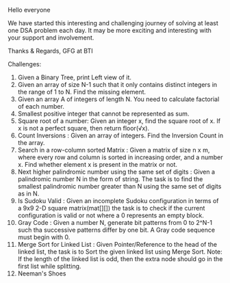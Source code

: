 Hello everyone 

We have started this interesting and challenging journey of solving at least one DSA problem each day.
It may be more exciting and interesting with your support and involvement.

Thanks & Regards,
GFG at BTI

Challenges:
1. Given a Binary Tree, print Left view of it. 
2. Given an array of size N-1 such that it only contains distinct integers in the range of 1 to N. Find the missing element.
3. Given an array A of integers of length N. You need to calculate factorial of each number.
4. Smallest positive integer that cannot be represented as sum.
5. Square root of a number: Given an integer x, find the square root of x. If x is not a perfect square, then return floor(√x).
6. Count Inversions : Given an array of integers. Find the Inversion Count in the array. 
7. Search in a row-column sorted Matrix : Given a matrix of size n x m, where every row and column is sorted in increasing order, and a number x. Find whether element x is present    in the matrix or not.
8. Next higher palindromic number using the same set of digits : Given a palindromic number N in the form of string. The task is to find the smallest palindromic number greater      than N using the same set of digits as in N.
9. Is Sudoku Valid : Given an incomplete Sudoku configuration in terms of a 9x9  2-D square matrix(mat[][]) the task is to check if the current configuration is valid or not where    a 0 represents an empty block.
10. Gray Code  : Given a number N, generate bit patterns from 0 to 2^N-1 such tha               successive patterns differ by one bit.  A Gray code sequence must begin with 0.
11. Merge Sort for Linked List :
    Given Pointer/Reference to the head of the linked list, the task is to Sort the         given linked list using Merge Sort.
    Note: If the length of the linked list is odd, then the extra node should go in the     first list while splitting.
12. Neeman's Shoes

